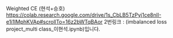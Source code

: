Weighted CE (현석+승호)
https://colab.research.google.com/drive/1s_CbLB5TzPyj1ce8nlI-e1i1lMphKVAp#scrollTo=16z2bWTqBAor
2번링크 : (imbalanced loss project_multi class_이현석.ipynb)입니다.
